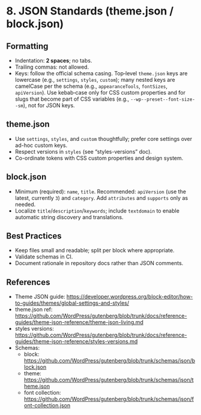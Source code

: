 # 8. JSON Standards (theme.json / block.json)

## Formatting
- Indentation: **2 spaces**; no tabs.
- Trailing commas: not allowed.
- Keys: follow the official schema casing. Top‑level `theme.json` keys are lowercase (e.g., `settings`, `styles`, `custom`); many nested keys are camelCase per the schema (e.g., `appearanceTools`, `fontSizes`, `apiVersion`). Use kebab‑case only for CSS custom properties and for slugs that become part of CSS variables (e.g., `--wp--preset--font-size--sm`), not for JSON keys.

## theme.json
- Use `settings`, `styles`, and `custom` thoughtfully; prefer core settings over ad-hoc custom keys.
- Respect versions in `styles` (see “styles-versions” doc).
- Co-ordinate tokens with CSS custom properties and design system.

## block.json
- Minimum (required): `name`, `title`. Recommended: `apiVersion` (use the latest, currently `3`) and `category`. Add `attributes` and `supports` only as needed.
- Localize `title`/`description`/`keywords`; include `textdomain` to enable automatic string discovery and translations.
## Best Practices
- Keep files small and readable; split per block where appropriate.
- Validate schemas in CI.
- Document rationale in repository docs rather than JSON comments.

## References
- Theme JSON guide: https://developer.wordpress.org/block-editor/how-to-guides/themes/global-settings-and-styles/
- theme.json ref: https://github.com/WordPress/gutenberg/blob/trunk/docs/reference-guides/theme-json-reference/theme-json-living.md
- styles versions: https://github.com/WordPress/gutenberg/blob/trunk/docs/reference-guides/theme-json-reference/styles-versions.md
- Schemas:  
  - block: https://github.com/WordPress/gutenberg/blob/trunk/schemas/json/block.json  
  - theme: https://github.com/WordPress/gutenberg/blob/trunk/schemas/json/theme.json  
  - font collection: https://github.com/WordPress/gutenberg/blob/trunk/schemas/json/font-collection.json
